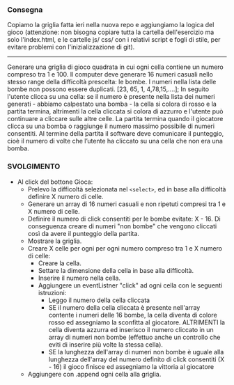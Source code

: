 ### Consegna
Copiamo la griglia fatta ieri nella nuova repo e aggiungiamo la logica del gioco (attenzione: non bisogna copiare tutta la cartella dell'esercizio ma solo l'index.html, e le cartelle js/ css/ con i relativi script e fogli di stile, per evitare problemi con l'inizializzazione di git).
****
Generare una griglia di gioco quadrata in cui ogni cella contiene un numero compreso tra 1 e 100.
Il computer deve generare 16 numeri casuali nello stesso range della difficoltà prescelta: le bombe.
I numeri nella lista delle bombe non possono essere duplicati.
[23, 65, 1, 4,78,15,....];
In seguito l'utente clicca su una cella: se il numero è presente nella lista dei numeri generati - abbiamo calpestato una bomba - la cella si colora di rosso e la partita termina, altrimenti la cella cliccata si colora di azzurro e l'utente può continuare a cliccare sulle altre celle.
La partita termina quando il giocatore clicca su una bomba o raggiunge il numero massimo possibile di numeri consentiti.
Al termine della partita il software deve comunicare il punteggio, cioè il numero di volte che l’utente ha cliccato su una cella che non era una bomba.

### SVOLGIMENTO
- Al click del bottone Gioca:
    - Prelevo la difficoltà selezionata nel `<select>`, ed in base alla difficoltà definire X numero di celle.
    - Generare un array di 16 numeri casuali e non ripetuti compresi tra 1 e X numero di celle.
    - Definire il numero di click consentiti per le bombe evitate: X - 16. Di conseguenza creare di numeri "non bombe" che vengono cliccati così da avere il punteggio della partita.
    - Mostrare la griglia.
    - Creare X celle per ogni per ogni numero compreso tra 1 e X numero di celle:
        - Creare la cella.
        - Settare la dimensione della cella in base alla difficoltà.
        - Inserire il numero nella cella.
        - Aggiungere un eventListner "click" ad ogni cella con le seguenti istruzioni:
            - Leggo il numero della cella cliccata
            - SE il numero della cella cliccata è presente nell'array contente i numeri delle 16 bombe, la cella diventa di colore rosso ed assegniamo la sconfitta al giocatore.
             ALTRIMENTI la cella diventa azzurra ed inserisco il numero cliccato in un array di numeri non bombe (effettuo anche un controllo che eviti di inserire più volte la stessa cella).
            - SE la lunghezza dell'array di numeri non bombe è uguale alla lunghezza dell'array del numero definito di click consentiti (X - 16) il gioco finisce ed assegniamo la vittoria al giocatore
    - Aggiungere con .append ogni cella alla griglia.

